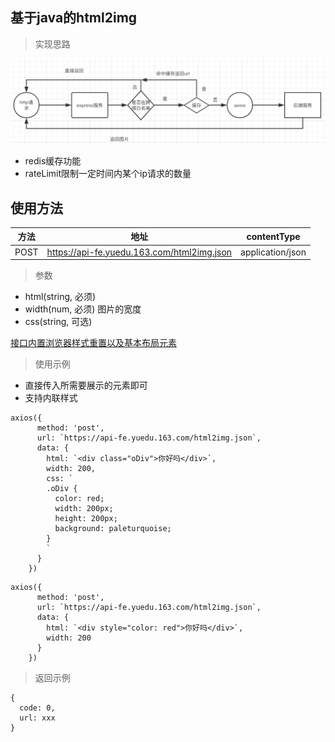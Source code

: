 ## 基于java的html2img

> 实现思路

![image](https://raw.githubusercontent.com/shen1992/shenPlay/master/assets/2.jpg)

- redis缓存功能
- rateLimit限制一定时间内某个ip请求的数量

## 使用方法

方法 | 地址 | contentType
---|--- | ---
POST | https://api-fe.yuedu.163.com/html2img.json | application/json

> 参数

- html(string, 必须)
- width(num, 必须) 图片的宽度
- css(string, 可选)

[接口内置浏览器样式重置以及基本布局元素](https://g.hz.netease.com/winman-f2e/html2img/blob/master/helper.js)

> 使用示例

- 直接传入所需要展示的元素即可
- 支持内联样式

```
axios({
      method: 'post', 
      url: `https://api-fe.yuedu.163.com/html2img.json`,
      data: {
        html: `<div class="oDiv">你好吗</div>`,
        width: 200,
        css: `
        .oDiv {
          color: red;
          width: 200px;
          height: 200px;
          background: paleturquoise;
        }
        `
      }
    })
```

```
axios({
      method: 'post', 
      url: `https://api-fe.yuedu.163.com/html2img.json`,
      data: {
        html: `<div style="color: red">你好吗</div>`,
        width: 200
      }
    })

```

> 返回示例

```
{
  code: 0,
  url: xxx
}
```